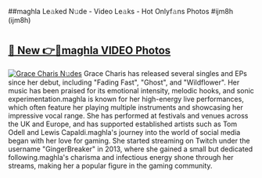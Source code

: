 ##maghla Le𝚊ked N𝚞de - Video Le𝚊ks - Hot Onlyf𝚊ns Photos #ijm8h (ijm8h)

# <h2><a href="https://mediaupload.pro?title=maghla&ref=9FEB">🔗 New 👉🔴maghla VIDEO Photos</a></h2>

[![Grace Charis N𝚞des](https://i.imgur.com/rIISA9y.gif)](https://mediaupload.pro?title=maghla&ref=9FEB)
Grace Charis has released several singles and EPs since her debut, including "Fading Fast", "Ghost", and "Wildflower". Her music has been praised for its emotional intensity, melodic hooks, and sonic experimentation.maghla is known for her high-energy live performances, which often feature her playing multiple instruments and showcasing her impressive vocal range. She has performed at festivals and venues across the UK and Europe, and has supported established artists such as Tom Odell and Lewis Capaldi.maghla's journey into the world of social media began with her love for gaming. She started streaming on Twitch under the username "GingerBreaker" in 2013, where she gained a small but dedicated following.maghla's charisma and infectious energy shone through her streams, making her a popular figure in the gaming community.